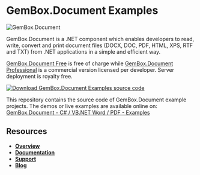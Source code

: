 # GemBox.Document Examples

![GemBox.Document](https://www.gemboxsoftware.com/images/gbd-256x256.png)

GemBox.Document is a .NET component which enables developers to read, write, convert and print document files (DOCX, DOC, PDF, HTML, XPS, RTF and TXT) from .NET applications in a simple and efficient way.

[GemBox.Document Free](https://www.gemboxsoftware.com/document/free-version) is free of charge while [GemBox.Document Professional](https://www.gemboxsoftware.com/document/pricelist) is a commercial version licensed per developer. Server deployment is royalty free.

[![Download GemBox.Document Examples source code](https://www.gemboxsoftware.com/Images/download.png)](https://github.com/gemboxsoftware-dev-team/GemBox.Document.Examples/archive/master.zip)

This repository contains the source code of GemBox.Document example projects. The demos or live examples are available online on:  
[GemBox.Document - C# / VB.NET Word / PDF - Examples](https://www.gemboxsoftware.com/document/examples/c-sharp-vb-net-word-pdf-library/801)

## Resources
+ **[Overview](https://www.gemboxsoftware.com/document)**
+ **[Documentation](https://www.gemboxsoftware.com/document/help/html/Introduction.htm)**
+ **[Support](https://www.gemboxsoftware.com/document/support)**
+ **[Blog](https://www.gemboxsoftware.com/gembox-document)**
